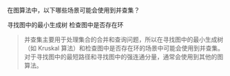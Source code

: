 在图算法中，以下哪些场景可能会使用到并查集？
  
寻找图中的最小生成树
检查图中是否存在环

>并查集主要用于处理集合的合并和查询问题，所以在寻找图中的最小生成树（如 Kruskal 算法）和检查图中是否存在环的场景中可能会使用到并查集。对于寻找图中的最短路径和寻找图中的强连通分量，通常会使用到其他的图算法。